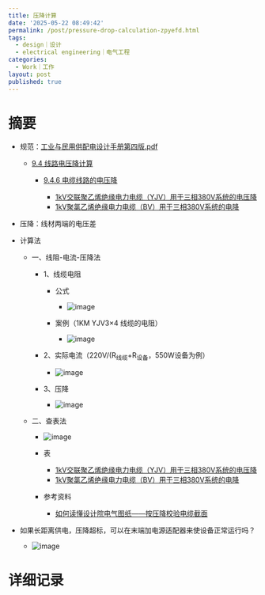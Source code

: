 ```yaml
---
title: 压降计算
date: '2025-05-22 08:49:42'
permalink: /post/pressure-drop-calculation-zpyefd.html
tags:
  - design｜设计
  - electrical engineering｜电气工程
categories:
  - Work｜工作
layout: post
published: true
---
```






# 摘要

- 规范：[工业与民用供配电设计手册第四版.pdf](assets/工业与民用供配电设计手册第四版-20250522085016-brjc4bl.pdf)

  - [9.4 线路电压降计算](assets/工业与民用供配电设计手册第四版-20250522085016-brjc4bl.pdf#page=893)

    - [9.4.6 电缆线路的电压降](assets/工业与民用供配电设计手册第四版-20250522085016-brjc4bl.pdf#page=905)

      - [1kV交联聚乙烯绝缘电力电缆（YJV）用于三相380V系统的电压降](assets/工业与民用供配电设计手册第四版-20250522085016-brjc4bl.pdf#page=907)
      - [1kV聚氯乙烯绝缘电力电缆（BV）用于三相380V系统的电降](assets/工业与民用供配电设计手册第四版-20250522085016-brjc4bl.pdf#page=909)
- 压降：线材两端的电压差
- 计算法

  - 一、线阻-电流-压降法

    - 1、线缆电阻

      - 公式

        - ![image](https://cdn.jsdelivr.net/gh/neilChenXie/ChenVideo/pic/image-20250605101932-di8lgkm.png)​
      - 案例（1KM YJV3×4 线缆的电阻）

        - ![image](https://cdn.jsdelivr.net/gh/neilChenXie/ChenVideo/pic/image-20250605102428-k7ov1lg.png)​
    - 2、实际电流（220V/(R<sub>线缆</sub>+R<sub>设备</sub>，550W设备为例）

      - ![image](https://cdn.jsdelivr.net/gh/neilChenXie/ChenVideo/pic/image-20250605102928-p6oj1ov.png)​
    - 3、压降

      - ![image](https://cdn.jsdelivr.net/gh/neilChenXie/ChenVideo/pic/image-20250606171810-g3037c6.png)​
  - 二、查表法

    - ![image](https://cdn.jsdelivr.net/gh/neilChenXie/ChenVideo/pic/image-20250606170737-5mfbe6x.png)
    - 表

      - [1kV交联聚乙烯绝缘电力电缆（YJV）用于三相380V系统的电压降](assets/工业与民用供配电设计手册第四版-20250522085016-brjc4bl.pdf#page=907)
      - [1kV聚氯乙烯绝缘电力电缆（BV）用于三相380V系统的电降](assets/工业与民用供配电设计手册第四版-20250522085016-brjc4bl.pdf#page=909)
    - 参考资料

      - [如何读懂设计院电气图纸——按压降校验电缆截面](https://www.bilibili.com/video/BV1S94y1n7dv)
- 如果长距离供电，压降超标，可以在末端加电源适配器来使设备正常运行吗？

  - ![image](https://cdn.jsdelivr.net/gh/neilChenXie/ChenVideo/pic/image-20250606172637-i3bj1tk.png)​

# 详细记录

‍
